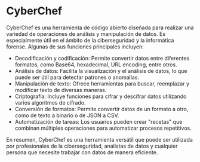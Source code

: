 # CyberChef

CyberChef es una herramienta de código abierto diseñada para realizar una variedad de operaciones de análisis y manipulación de datos. Es especialmente útil en el ámbito de la ciberseguridad y la informática forense. Algunas de sus funciones principales incluyen:

- Decodificación y codificación: Permite convertir datos entre diferentes formatos, como Base64, hexadecimal, URL encoding, entre otros.
- Análisis de datos: Facilita la visualización y el análisis de datos, lo que puede ser útil para detectar patrones o anomalías.
- Manipulación de texto: Ofrece herramientas para buscar, reemplazar y modificar texto de diversas maneras.
- Criptografía: Incluye funciones para cifrar y descifrar datos utilizando varios algoritmos de cifrado.
- Conversión de formatos: Permite convertir datos de un formato a otro, como de texto a binario o de JSON a CSV.
- Automatización de tareas: Los usuarios pueden crear "recetas" que combinan múltiples operaciones para automatizar procesos repetitivos.

En resumen, CyberChef es una herramienta versátil que puede ser utilizada por profesionales de la ciberseguridad, analistas de datos y cualquier persona que necesite trabajar con datos de manera eficiente.


